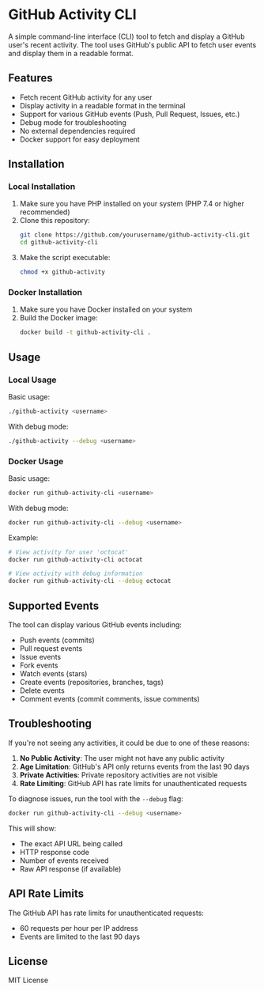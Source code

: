 # GitHub Activity CLI

A simple command-line interface (CLI) tool to fetch and display a GitHub user's recent activity. The tool uses GitHub's public API to fetch user events and display them in a readable format.

## Features

- Fetch recent GitHub activity for any user
- Display activity in a readable format in the terminal
- Support for various GitHub events (Push, Pull Request, Issues, etc.)
- Debug mode for troubleshooting
- No external dependencies required
- Docker support for easy deployment

## Installation

### Local Installation

1. Make sure you have PHP installed on your system (PHP 7.4 or higher recommended)
2. Clone this repository:
   ```bash
   git clone https://github.com/yourusername/github-activity-cli.git
   cd github-activity-cli
   ```
3. Make the script executable:
   ```bash
   chmod +x github-activity
   ```

### Docker Installation

1. Make sure you have Docker installed on your system
2. Build the Docker image:
   ```bash
   docker build -t github-activity-cli .
   ```

## Usage

### Local Usage

Basic usage:
```bash
./github-activity <username>
```

With debug mode:
```bash
./github-activity --debug <username>
```

### Docker Usage

Basic usage:
```bash
docker run github-activity-cli <username>
```

With debug mode:
```bash
docker run github-activity-cli --debug <username>
```

Example:
```bash
# View activity for user 'octocat'
docker run github-activity-cli octocat

# View activity with debug information
docker run github-activity-cli --debug octocat
```

## Supported Events

The tool can display various GitHub events including:
- Push events (commits)
- Pull request events
- Issue events
- Fork events
- Watch events (stars)
- Create events (repositories, branches, tags)
- Delete events
- Comment events (commit comments, issue comments)

## Troubleshooting

If you're not seeing any activities, it could be due to one of these reasons:

1. **No Public Activity**: The user might not have any public activity
2. **Age Limitation**: GitHub's API only returns events from the last 90 days
3. **Private Activities**: Private repository activities are not visible
4. **Rate Limiting**: GitHub API has rate limits for unauthenticated requests

To diagnose issues, run the tool with the `--debug` flag:
```bash
docker run github-activity-cli --debug <username>
```

This will show:
- The exact API URL being called
- HTTP response code
- Number of events received
- Raw API response (if available)

## API Rate Limits

The GitHub API has rate limits for unauthenticated requests:
- 60 requests per hour per IP address
- Events are limited to the last 90 days

## License

MIT License

